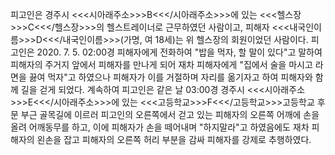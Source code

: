 피고인은 경주시 <<<시아래주소>>>B<<</시아래주소>>>에 있는 <<<헬스장>>>C<<</헬스장>>>의 헬스트레이너로 근무하였던 사람이고, 피해자 <<<내국인이름>>>D<<</내국인이름>>>(가명, 여 18세)는 위 헬스장의 회원이었던 사람이다.
피고인은 2020. 7. 5. 02:00경 피해자에게 전화하여 "밥을 먹자, 할 말이 있다"고 말하여 피해자의 주거지 앞에서 피해자를 만나게 되어 재차 피해자에게 "집에서 술을 마시고 라면을 끓여 먹자"고 하였으나 피해자가 이를 거절하며 자리를 옮기자고 하여 피해자와 함께 길을 걷게 되었다.
계속하여 피고인은 같은 날 03:00경 경주시 <<<시아래주소>>>E<<</시아래주소>>>에 있는 <<<고등학교>>>F<<</고등학교>>>고등학교 후문 부근 골목길에 이르러 피고인의 오른쪽에서 걷고 있는 피해자의 오른쪽 어깨에 손을 올려 어깨동무를 하고, 이에 피해자가 손을 떼어내며 "하지말라"고 하였음에도 재차 피해자의 왼손을 잡고 피해자의 오른쪽 허리 부분을 감싸 피해자를 강제로 추행하였다.
